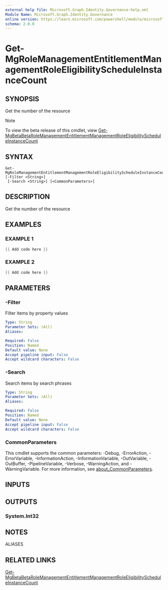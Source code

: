 ```yaml
---
external help file: Microsoft.Graph.Identity.Governance-help.xml
Module Name: Microsoft.Graph.Identity.Governance
online version: https://learn.microsoft.com/powershell/module/microsoft.graph.identity.governance/get-mgrolemanagemententitlementmanagementroleeligibilityscheduleinstancecount
schema: 2.0.0
---
```


# Get-MgRoleManagementEntitlementManagementRoleEligibilityScheduleInstanceCount

## SYNOPSIS
Get the number of the resource

> [!NOTE]
> To view the beta release of this cmdlet, view [Get-MgBetaBetaRoleManagementEntitlementManagementRoleEligibilityScheduleInstanceCount](/powershell/module/Microsoft.Graph.Beta.Identity.Governance/Get-MgBetaRoleManagementEntitlementManagementRoleEligibilityScheduleInstanceCount?view=graph-powershell-beta)

## SYNTAX

```
Get-MgRoleManagementEntitlementManagementRoleEligibilityScheduleInstanceCount [-Filter <String>]
 [-Search <String>] [<CommonParameters>]
```

## DESCRIPTION
Get the number of the resource

## EXAMPLES

### EXAMPLE 1
```powershell
{{ Add code here }}
```

### EXAMPLE 2
```powershell
{{ Add code here }}
```

## PARAMETERS

### -Filter
Filter items by property values

```yaml
Type: String
Parameter Sets: (All)
Aliases:

Required: False
Position: Named
Default value: None
Accept pipeline input: False
Accept wildcard characters: False
```

### -Search
Search items by search phrases

```yaml
Type: String
Parameter Sets: (All)
Aliases:

Required: False
Position: Named
Default value: None
Accept pipeline input: False
Accept wildcard characters: False
```

### CommonParameters
This cmdlet supports the common parameters: -Debug, -ErrorAction, -ErrorVariable, -InformationAction, -InformationVariable, -OutVariable, -OutBuffer, -PipelineVariable, -Verbose, -WarningAction, and -WarningVariable. For more information, see [about_CommonParameters](http://go.microsoft.com/fwlink/?LinkID=113216).

## INPUTS

## OUTPUTS

### System.Int32
## NOTES

ALIASES

## RELATED LINKS
[Get-MgBetaBetaRoleManagementEntitlementManagementRoleEligibilityScheduleInstanceCount](/powershell/module/Microsoft.Graph.Beta.Identity.Governance/Get-MgBetaRoleManagementEntitlementManagementRoleEligibilityScheduleInstanceCount?view=graph-powershell-beta)
